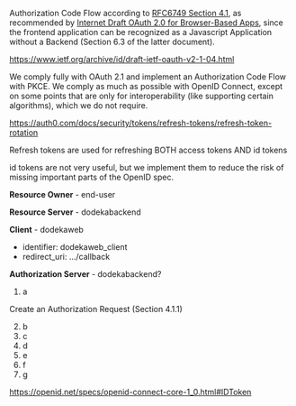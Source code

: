 Authorization Code Flow according to [RFC6749 Section 4.1](https://datatracker.ietf.org/doc/html/rfc6749#section-4.1), as recommended by [Internet Draft OAuth 2.0 for Browser-Based Apps](https://datatracker.ietf.org/doc/html/draft-ietf-oauth-browser-based-apps), since the frontend application can be recognized as a Javascript Application without a Backend (Section 6.3 of the latter document). 

https://www.ietf.org/archive/id/draft-ietf-oauth-v2-1-04.html

We comply fully with OAuth 2.1 and implement an Authorization Code Flow with PKCE. We comply as much as possible with OpenID Connect, except on some points that are only for interoperability (like supporting certain algorithms), which we do not require.

https://auth0.com/docs/security/tokens/refresh-tokens/refresh-token-rotation

Refresh tokens are used for refreshing BOTH access tokens AND id tokens

id tokens are not very useful, but we implement them to reduce the risk of missing important parts of the OpenID spec.

**Resource Owner** - end-user

**Resource Server** - dodekabackend

**Client** - dodekaweb
- identifier: dodekaweb_client
- redirect_uri: .../callback

**Authorization Server** - dodekabackend?

1. a

Create an Authorization Request (Section 4.1.1)

2. b
3. c
4. d
5. e
6. f
7. g

https://openid.net/specs/openid-connect-core-1_0.html#IDToken